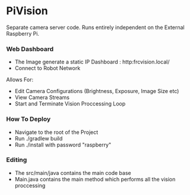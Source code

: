 # PiVision
Separate camera server code. Runs entirely independent on the External Raspberry Pi.

### Web Dashboard
- The Image generate a static IP Dashboard : http:frcvision.local/
- Connect to Robot Network

Allows For:
- Edit Camera Configurations (Brightness, Exposure, Image Size etc)
- View Camera Streams
- Start and Terminate Vision Proccessing Loop

### How To Deploy
- Navigate to the root of the Project
- Run ./gradlew build
- Run ./install with password "raspberry"

### Editing
- The src/main/java contains the main code base
- Main.java contains the main method which performs all the vision proccessing
